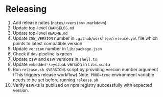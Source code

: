 # Releasing

1. Add release notes (`notes/<version>.markdown`)
2. Update top-level `CHANGELOG.md`
3. Update top-level `README.md`
4. Update `CSW_VERSION` number in `.github/workflow/release.yml` file which points to latest compatible version
5. Update `version` number in `lib/package.json`
6. Check if `dev` pipeline is green
7. Update csw and esw versions in `shell.ts`
8. Update `embedded-keycloak` version in `Libs.scala`
9. Run `release.sh $VERSION$` script by providing version number argument (This triggers release workflow)
    Note: `PROD=true` environment variable needs to be set before running `release.sh`
10. Verify esw-ts is publised on npm registry successfully with expected version.
